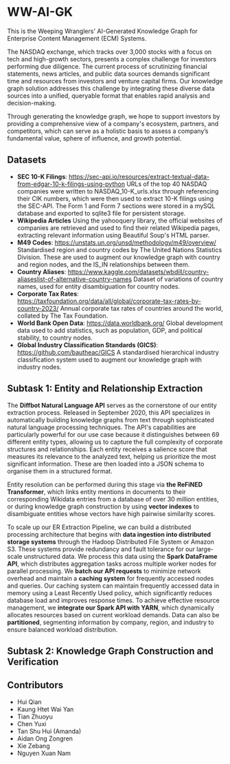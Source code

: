 # WW-AI-GK

This is the Weeping Wranglers' AI-Generated Knowledge Graph for Enterprise Content Management (ECM) Systems.

The NASDAQ exchange, which tracks over 3,000 stocks with a focus on tech and high-growth sectors, presents a complex challenge for investors performing due diligence. The current process of scrutinizing financial statements, news articles, and public data sources demands significant time and resources from investors and venture capital firms. Our knowledge graph solution addresses this challenge by integrating these diverse data sources into a unified, queryable format that enables rapid analysis and decision-making.

Through generating the knowledge graph, we hope to support investors by providing a comprehensive view of a company's ecosystem, partners, and competitors, which can serve as a holistic basis to assess a company’s fundamental value, sphere of influence, and growth potential.

## Datasets

- **SEC 10-K Filings**: https://sec-api.io/resources/extract-textual-data-from-edgar-10-k-filings-using-python
  URLs of the top 40 NASDAQ companies were written to NASDAQ_10-K_urls.xlsx through referencing their CIK numbers, which were then used to extract 10-K filings using the SEC-API. The Form 1 and Form 7 sections were stored in a mySQL database and exported to sqlite3 file for persistent storage.
- **Wikipedia Articles** Using the yahooquery library, the official websites of companies are retrieved and used to find their related Wikipedia pages, extracting relevant information using Beautiful Soup's HTML parser.
- **M49 Codes**: https://unstats.un.org/unsd/methodology/m49/overview/
  Standardised region and country codes by The United Nations Statistics Division. These are used to augment our knowledge graph with country and region nodes, and the IS_IN relationships between them.
- **Country Aliases**: https://www.kaggle.com/datasets/wbdill/country-aliaseslist-of-alternative-country-names
  Dataset of variations of country names, used for entity disambiguation for country nodes.
- **Corporate Tax Rates**: https://taxfoundation.org/data/all/global/corporate-tax-rates-by-country-2023/
  Annual corporate tax rates of countries around the world, collated by The Tax Foundation.
- **World Bank Open Data**: https://data.worldbank.org/
  Global development data used to add statistics, such as population, GDP, and political stability, to country nodes.
- **Global Industry Classification Standards (GICS)**: https://github.com/bautheac/GICS
  A standardised hierarchical industry classification system used to augment our knowledge graph with industry nodes.


## Subtask 1: Entity and Relationship Extraction
The **Diffbot Natural Language API** serves as the cornerstone of our entity extraction process. Released in September 2020, this API specializes in automatically building knowledge graphs from text through sophisticated natural language processing techniques. The API's capabilities are particularly powerful for our use case because it distinguishes between 69 different entity types, allowing us to capture the full complexity of corporate structures and relationships. Each entity receives a salience score that measures its relevance to the analyzed text, helping us prioritize the most significant information. These are then loaded into a JSON schema to organise them in a structured format. 

Entity resolution can be performed during this stage via **the ReFiNED Transformer**, which links entity mentions in documents to their corresponding Wikidata entries from a database of over 30 million entities, or during knowledge graph construction by using **vector indexes** to disambiguate entities whose vectors have high pairwise similarity scores. 

To scale up our ER Extraction Pipeline, we can build a distributed processing architecture that begins with **data ingestion into distributed storage systems** through the Hadoop Distributed File System or Amazon S3. These systems provide redundancy and fault tolerance for our large-scale unstructured data. We process this data using the **Spark DataFrame API**, which distributes aggregation tasks across multiple worker nodes for parallel processing. 
We **batch our API requests** to minimize network overhead and maintain a **caching system** for frequently accessed nodes and queries. Our caching system can maintain frequently accessed data in memory using a Least Recently Used policy, which significantly reduces database load and improves response times.
To achieve effective resource management, we **integrate our Spark API with YARN**, which dynamically allocates resources based on current workload demands. Data can also be **partitioned**, segmenting information by company, region, and industry to ensure balanced workload distribution. 


## Subtask 2: Knowledge Graph Construction and Verification

## Contributors

- Hui Qian
- Kaung Htet Wai Yan
- Tian Zhuoyu
- Chen Yuxi
- Tan Shu Hui (Amanda)
- Aidan Ong Zongren
- Xie Zebang
- Nguyen Xuan Nam
